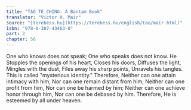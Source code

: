 ```yaml
---
title: "TAO TE CHING: A Bantam Book"
translator: "Victor H. Mair"
source: "[terebess.hu](https://terebess.hu/english/tao/mair.html)"
isbn: "978-0-307-43463-0"
part: 2
chapter: 56
---
```

One who knows does not speak;
One who speaks does not know.
He
Stopples the openings of his heart,
Closes his doors,
Diffuses the light,
Mingles with the dust,
Files away his sharp points,
Unravels his tangles.
This is called "mysterious identity."
Therefore,
Neither can one attain intimacy with him,
Nor can one remain distant from him;
Neither can one profit from him,
Nor can one be harmed by him;
Neither can one achieve honor through him,
Nor can one be debased by him.
Therefore,
He is esteemed by all under heaven.
